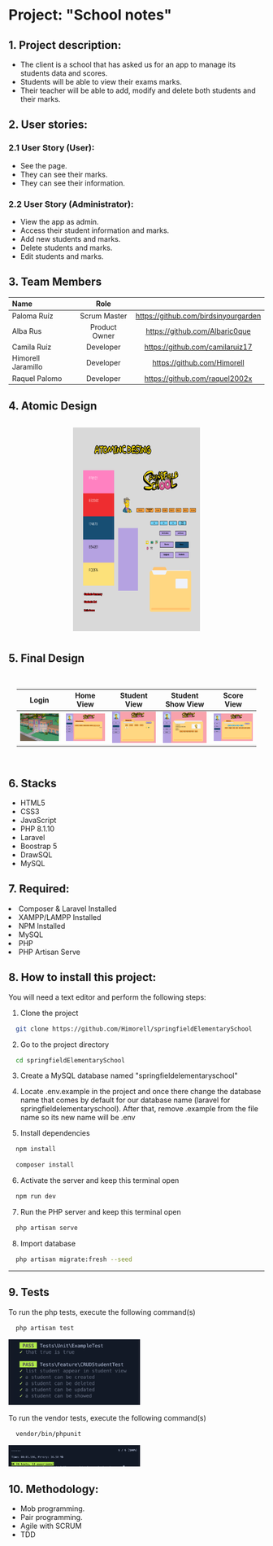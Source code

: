<h1>Project: "School notes"</h1>

<h2>1. Project description:</h2>
<ul>
<li>The client is a school that has asked us for an app to manage its students data and scores.</li>
<li>Students will be able to view their exams marks.</li>
<li>Their teacher will be able to add, modify and delete both students and their marks.</li>
</ul>

<h2>2. User stories:</h2>

<h3>2.1 User Story (User):</h3>
<ul>
<li>See the page.</li>
<li>They can see their marks.</li>
<li>They can see their information.</li>
</ul>

<h3>2.2 User Story (Administrator):</h3>
<ul>
<li>View the app as admin.</li>
<li>Access their student information and marks.</li>
<li>Add new students and marks.</li>
<li>Delete students and marks.</li>
<li>Edit students and marks.</li>
</ul>



## 3. Team Members

| Name | Role | |
| :--- | :---: | :---: |
| Paloma Ruíz |  Scrum Master | https://github.com/birdsinyourgarden |
| Alba Rus | Product Owner | https://github.com/Albaric0que |
| Camila Ruíz  | Developer | https://github.com/camilaruiz17 |
| Himorell Jaramillo | Developer | https://github.com/Himorell |
| Raquel Palomo | Developer| https://github.com/raquel2002x|


<h2>4. Atomic Design</h2> 
<div style="display:flex; flex-wrap:wrap; justify-content:center; margin:auto">
<img style="width:250px; height:400px; margin:12px" src="public/css/img/imageAtomicD.png" alt="Atomic Design"/>
</div>

<h2>5. Final Design</h2> 
<div style="heigth:auto; display:flex; flex-wrap:wrap; justify-content:center; padding:1rem">

| Login |  Home View |  Student View |  Student Show View | Score View |
| --- | --- | --- | --- | --- |
| <img style="width:150px;" src="public/css/img/imageLogin.png" alt="Login"/> | <img style="width:150px;" src="public/css/img/homeView.png" alt=""/> | <img style="width:150px;" src="public/css/img/studentView.png" alt=""/> |  <img style="width:150px;" src="public/css/img/studentShowView.png"/> | <img style="width:150px;" src="public/css/img/scoreView2.png"/> |

</div>


<h2>6. Stacks</h2>
<ul>
<li>HTML5</li>
<li>CSS3</li>
<li>JavaScript</li>
<li>PHP 8.1.10</li>
<li>Laravel</li>
<li>Boostrap 5</li>
<li>DrawSQL</li>
<li>MySQL</li>
</ul>

<h2>7. Required:</h2>
<li>Composer & Laravel Installed</li>
<li>XAMPP/LAMPP Installed</li>
<li>NPM Installed</li>
<li>MySQL</li>
<li>PHP</li>
<li>PHP Artisan Serve</li>

<h2>8. How to install this project:</h2>

You will need a text editor and perform the following steps:

1. Clone the project
```bash
  git clone https://github.com/Himorell/springfieldElementarySchool
```

2. Go to the project directory
```bash
  cd springfieldElementarySchool
```

3. Create a MySQL database named "springfieldelementaryschool"

4. Locate .env.example in the project and once there change the database name that comes by default for our database name (laravel for springfieldelementaryschool). After that, remove .example from the file name so its new name will be .env

5. Install dependencies
```bash
  npm install
```
```bash
  composer install
```

6. Activate the server and keep this terminal open
```bash
  npm run dev
```

7. Run the PHP server and keep this terminal open
```bash
  php artisan serve
```

8. Import database
```bash
  php artisan migrate:fresh --seed
```

***

 <h2>9. Tests</h2>

To run the php tests, execute the following command(s)
```bash
  php artisan test
```
<img width="259" alt="Screenshot test" src="public/css/img/phpTest.png">


To run the vendor tests, execute the following command(s)
```bash
  vendor/bin/phpunit
```
<img width="259" alt="Screenshot test" src="public/css/img/vendorTest.png">


<h2>10. Methodology:</h2>
<ul>
<li>Mob programming.</li>
<li>Pair programming.</li>
<li>Agile with SCRUM</li>
<li>TDD</li>
</ul>


<!-- <h2>11. Next Steps</h2>
<ul>
<li>Continue to implement the CRUD.</li>
<li>Continue implementing the design.</li>
<li>Continue implementing functionalities.</li>
</ul> -->
